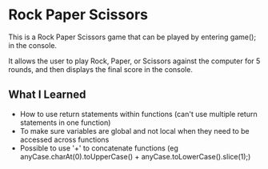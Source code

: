 # Rock Paper Scissors

This is a Rock Paper Scissors game that can be played by entering game(); in the console. 

It allows the user to play Rock, Paper, or Scissors against the computer for 5 rounds, and then displays the final score in the console.

## What I Learned

* How to use return statements within functions (can't use multiple return statements in one function)
* To make sure variables are global and not local when they need to be accessed across functions
* Possible to use '+' to concatenate functions (eg anyCase.charAt(0).toUpperCase() + anyCase.toLowerCase().slice(1);)


